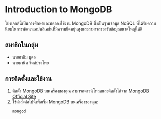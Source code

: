 # Introduction to MongoDB

โปรเจกต์นี้เป็นการศึกษาและทดลองใช้งาน MongoDB ซึ่งเป็นฐานข้อมูล NoSQL ที่ได้รับความนิยมในการพัฒนาแอปพลิเคชันที่มีความยืดหยุ่นสูงและสามารถรองรับข้อมูลขนาดใหญ่ได้ดี

## สมาชิกในกลุ่ม
- นายฮากิม มูดอ
- นายมานิต จิตต์ประไพย

## การติดตั้งและใช้งาน
1. ติดตั้ง MongoDB บนเครื่องของคุณ สามารถดาวน์โหลดและติดตั้งได้จาก [MongoDB Official Site](https://www.mongodb.com/try/download/community)
2. ใช้คำสั่งต่อไปนี้เพื่อเริ่ม MongoDB บนเครื่องของคุณ:
   ```bash
   mongod
